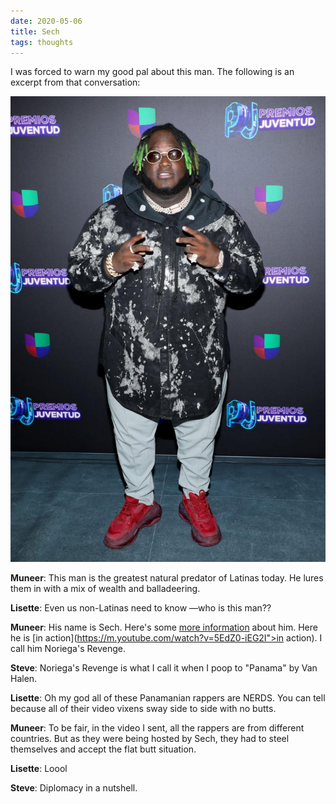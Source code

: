```yaml
---
date: 2020-05-06
title: Sech
tags: thoughts
---
```


I was forced to warn my good pal about this man. The following is an excerpt from that conversation:

![crusadercat](https://raw.githubusercontent.com/muneer78/muneer78.github.io/master/images/sech.jpeg)

**Muneer**: This man is the greatest natural predator of Latinas today. He lures them in with a mix of wealth and balladeering.

**Lisette**: Even us non-Latinas need to know —who is this man??<br>

**Muneer**: His name is Sech. Here's some [more information](https://en.m.wikipedia.org/wiki/Sech_(singer)) about him. Here he is [in action](https://m.youtube.com/watch?v=5EdZ0-iEG2I">in action). I call him Noriega's Revenge.

**Steve**: Noriega's Revenge is what I call it when I poop to "Panama" by Van Halen.

**Lisette**: Oh my god all of these Panamanian rappers are NERDS. You can tell because all of their video vixens sway side to side with no butts.

**Muneer**: To be fair, in the video I sent, all the rappers are from different countries.&nbsp;But as they were being hosted by Sech, they had to steel themselves and accept the flat butt situation.

**Lisette**: Loool

**Steve**: Diplomacy in a nutshell.